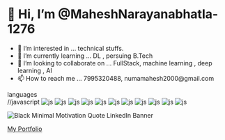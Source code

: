 <h1>👋 Hi, I’m @MaheshNarayanabhatla-1276</h1>
<ul>
<li>👀 I’m interested in ... technical stuffs.</li>
<li>🌱 I’m currently learning ... DL , persuing B.Tech</li>
<li>💞️ I’m looking to collaborate on ...   FullStack, machine learning , deep learning , AI </li>
<li>📫 How to reach me ...    7995320488, numamahesh2000@gmail.com</li>
</ul>

languages
<br/>
//javascript
![js](https://img.shields.io/badge/javascript-grey?style=for-the-badge&logo=javascript)
![js](https://img.shields.io/badge/python-grey?style=for-the-badge&logo=python)
![js](https://img.shields.io/badge/django-grey?style=for-the-badge&logo=django)
![js](https://img.shields.io/badge/django-grey?style=for-the-badge&logo=django) 
![js](https://img.shields.io/badge/django-grey?style=for-the-badge&logo=django)
![js](https://img.shields.io/badge/django-grey?style=for-the-badge&logo=django)
![js](https://img.shields.io/badge/django-grey?style=for-the-badge&logo=django)
![js](https://img.shields.io/badge/django-grey?style=for-the-badge&logo=django)
![js](https://img.shields.io/badge/django-grey?style=for-the-badge&logo=django)
![js](https://img.shields.io/badge/django-grey?style=for-the-badge&logo=django)
![js](https://img.shields.io/badge/django-grey?style=for-the-badge&logo=django)

![Black Minimal Motivation Quote LinkedIn Banner](https://github.com/MaheshNarayanabhatla-1276/MaheshNarayanabhatla-1276/assets/66712941/41bc1570-c66d-4f3e-9116-a22eb4745796)

<a href="https://maheshnarayanabhatla.42web.io">  My Portfolio</a> 



<!---
MaheshNarayanabhatla-1276/MaheshNarayanabhatla-1276 is a ✨ special ✨ repository because its `README.md` (this file) appears on your GitHub profile.
You can click the Preview link to take a look at your changes.
--->
